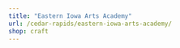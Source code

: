 ```yaml
---
title: "Eastern Iowa Arts Academy"
url: /cedar-rapids/eastern-iowa-arts-academy/
shop: craft
---
```

